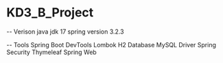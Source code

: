 # KD3_B_Project

-- Verison
java jdk 17
spring version 3.2.3

-- Tools
Spring Boot DevTools
Lombok
H2 Database
MySQL Driver
Spring Security
Thymeleaf
Spring Web